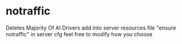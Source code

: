 # notraffic
Deletes Majority Of AI Drivers
add into server resources file "ensure notraffic" in server cfg
feel free to modify how you choose

